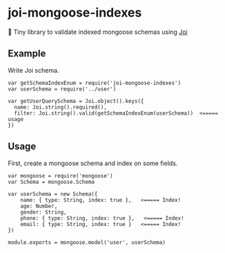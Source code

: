 # joi-mongoose-indexes

📕 Tiny library to validate indexed mongoose schemas using [Joi](https://github.com/hapijs/joi)

## Example

Write Joi schema.
```
var getSchemaIndexEnum = require('joi-mongoose-indexes')
var userSchema = require('../user')

var getUserQuerySchema = Joi.object().keys({
  name: Joi.string().required(),
  filter: Joi.string().valid(getSchemaIndexEnum(userSchema))  <===== usage
})
```

## Usage

First, create a mongoose schema and index on some fields.

```
var mongoose = require('mongoose')
var Schema = mongoose.Schema

var userSchema = new Schema({
    name: { type: String, index: true },   <===== Index!
    age: Number,
    gender: String,
    phone: { type: String, index: true },   <===== Index!
    email: { type: String, index: true }   <===== Index!
})

module.exports = mongoose.model('user', userSchema)
```

